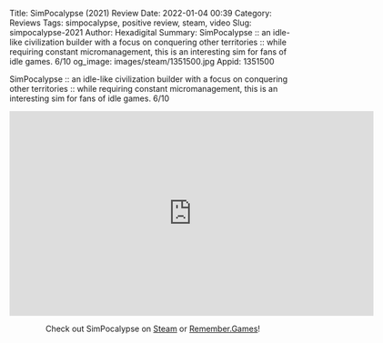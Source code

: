 Title: SimPocalypse (2021) Review
Date: 2022-01-04 00:39
Category: Reviews
Tags: simpocalypse, positive review, steam, video
Slug: simpocalypse-2021
Author: Hexadigital
Summary: SimPocalypse :: an idle-like civilization builder with a focus on conquering other territories :: while requiring constant micromanagement, this is an interesting sim for fans of idle games. 6/10
og_image: images/steam/1351500.jpg
Appid: 1351500

SimPocalypse :: an idle-like civilization builder with a focus on conquering other territories :: while requiring constant micromanagement, this is an interesting sim for fans of idle games. 6/10

<center><iframe src="https://www.youtube.com/embed/iELvDrBqSzs?feature=oembed" allow="accelerometer; autoplay; encrypted-media; gyroscope; picture-in-picture" width="640" height="360" frameborder="0"></iframe>

Check out SimPocalypse on [Steam](https://store.steampowered.com/app/1351500/?curator_clanid=34633900) or [Remember.Games](https://remember.games/game/1960/)!</center>
